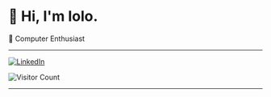 # 👋 Hi, I'm Iolo.

🔭 Computer Enthusiast

---

[![LinkedIn](https://img.shields.io/badge/LinkedIn-%230077B5.svg?logo=linkedin&logoColor=white)](https://www.linkedin.com/in/iolo-jones/)

![Visitor Count](https://profile-counter.glitch.me/ioloEJ42/count.svg)

---
